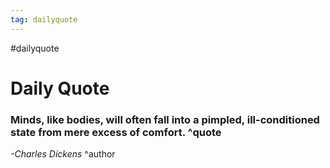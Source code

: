 ```yaml
---
tag: dailyquote
---
```


#dailyquote

# Daily Quote

### Minds, like bodies, will often fall into a pimpled, ill-conditioned state from mere excess of comfort. ^quote
*-Charles Dickens* ^author
